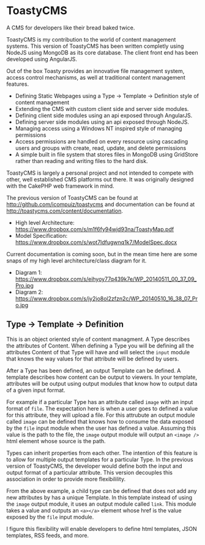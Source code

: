 ToastyCMS 
==============
A CMS for developers like their bread baked twice.


ToastyCMS is my contribution to the world of content management systems. This version of ToastyCMS has been written completly using NodeJS using MongoDB as its core database. The client front end has been developed using AngularJS.

Out of the box Toasty provides an innovative file management system, access control mechanisms, as well at traditional content management features. 
- Defining Static Webpages using a Type -> Template -> Definition style of content management
- Extending the CMS with custom client side and server side modules.
 - Defining client side modules using an api exposed through AngularJS.
 - Defining server side modules using an api exposed through NodeJS.
- Managing access using a Windows NT inspired style of managing permissions
 - Access permissions are handled on every resource using cascading users and groups with create, read, update, and delete permissions  
- A simple built in file system that stores files in MongoDB using GridStore rather than reading and writing files to the hard disk.   

ToastyCMS is largely a personal project and not intended to compete with other, well established CMS platforms out there. It was originally designed with the CakePHP web framework in mind. 

The previous version of ToastyCMS can be found at http://github.com/icompuiz/toastycms and documentation can be found at http://toastycms.com/content/documentation. 
- High level Architecture: https://www.dropbox.com/s/m1f6fy94wjd93na/ToastyMap.pdf
- Model Specification: https://www.dropbox.com/s/wot7ldfugwnq1k7/ModelSpec.docx

Current documentation is coming soon, but in the mean time here are some snaps of my high level architecture/class diagram for it.
- Diagram 1: https://www.dropbox.com/s/eihyoy77q439k7e/WP_20140511_00_37_09_Pro.jpg
- Diagram 2: https://www.dropbox.com/s/jy2jo8ol2zfzn2c/WP_20140510_16_38_07_Pro.jpg

## Type -> Template -> Definition
This is an object oriented style of content managment. A Type describes the attributes of Content. When defining a Type you will be defining all the attributes Content of that Type will have and will select the `input` module that knows the way values for that attribute will be defined by users. 

After a Type has been defined, an output Template can be defined. A template describes how content can be output to viewers. In your template, attributes will be output using output modules that know how to output data of a given input format. 

For example if a particular Type has an attribute called `image` with an input format of `file`. The expectation here is when a user goes to defined a value for this attribute, they will upload a file. For this attrubute an output module called `image` can be defined that knows how to consume the data exposed by the `file` input module when the user has defined a value. Assuming this value is the path to the file, the `image` output module will output an `<image />` html element whose source is the path.

Types can inherit properties from each other. The intention of this feature is to allow for multiple output templates for a particular Type. In the previous version of ToastyCMS, the developer would define both the input and output format of a particular attribute. This version decouples this association in order to provide more flexibilility. 

From the above example, a child type can be defined that does not add any new attributes by has a unique Template. In this template instead of using the `image` output module, it uses an output module called `link`. This module takes a value and outputs an `<a></a>` element whose href is the value exposed by the `file` input module. 

I figure this flexibility will enable developers to define html templates, JSON templates, RSS feeds, and more.
